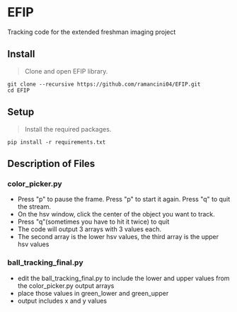 # EFIP
Tracking code for the extended freshman imaging project 

## Install
> Clone and open EFIP library.
```
git clone --recursive https://github.com/ramancini04/EFIP.git
cd EFIP
```

## Setup
> Install the required packages.
```
pip install -r requirements.txt
```

## Description of Files
### color_picker.py
- Press "p" to pause the frame. Press "p" to start it again. Press "q" to quit the stream.
- On the hsv window, click the center of the object you want to track. 
- Press "q"(sometimes you have to hit it twice) to quit
- The code will output 3 arrays with 3 values each. 
- The second array is the lower hsv values, the third array is the upper hsv values

### ball_tracking_final.py
- edit the ball_tracking_final.py to include the lower and upper values from the color_picker.py output arrays
- place those values in green_lower and green_upper
- output includes x and y values

